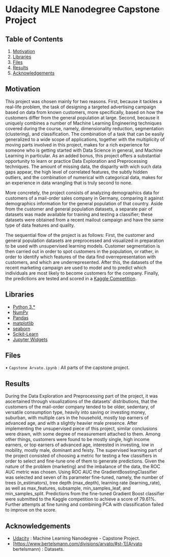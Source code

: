 # Udacity MLE Nanodegree Capstone Project

## Table of Contents

 1. [Motivation](https://github.com/bubekaro/MLE-Capstone#Motivation)
 2. [Libraries](https://github.com/bubekaro/MLE-Capstone#Libraries)
 3. [Files](https://github.com/bubekaro/MLE-Capstone#Files)
 4. [Results](https://github.com/bubekaro/MLE-Capstone#Results)
 5. [Acknowledgements](https://github.com/bubekaro/MLE-Capstone#Acknowledgements)

## Motivation
This project was chosen mainly for two reasons. First, because it tackles a real-life problem, the task of designing a targeted advertising campaign based on data from known customers, more specifically, based on how the customers differ from the general population at large. Second, because it uniquely combines a number of Machine Learning Engineering techniques covered during the course, namely, dimensionality reduction, segmentation (clustering), and classification. The combination of a task that can be easily generalized to a wide scope of applications, together with the multiplicity of moving parts involved in this project, makes for a rich experience for someone who is getting started with Data Science in general, and Machine Learning in particular. As an added bonus, this project offers a substantial opportunity to learn or practice Data Exploration and Preprocessing techniques. The amount of missing data, the disparity with wich such data gaps appear, the high level of correlated features, the subtly hidden outliers, and the combination of numerical with categorical data, makes for an experience in data wrangling that is truly second to none.

More concretely, the project consists of analyzing demographics data for customers of a mail-order sales company in Germany, comparing it against demographics information for the general population of that country. Aside from the customer and general population datasets, a separate pair of datasets was made available for training and testing a classifier; these datasets were obtained from a recent mailout campaign and have the same type of data features and quality.

The sequential flow of the project is as follows: First, the customer and general population datasets are preprocessed and visualized in preparation to be used with unsupervised learning models. Customer segmentation is then carried out in order to spot customers in the population, or rather, in order to identify which features of the data find overrepresentation with customers, and which are underrepresented. After this, the datasets of the recent marketing campaign are used to model and to predict which individuals are most likely to become customers for the company. Finally, the predictions are tested and scored in a [Kaggle Competition](https://www.kaggle.com/c/udacity-arvato-identify-customers/submissions).

## Libraries
* [Python 3.*](https://docs.python.org/3/)
* [NumPy](http://www.numpy.org/)
* [Pandas](http://pandas.pydata.org/)
* [matplotlib](https://matplotlib.org/)
* [seaborn](https://seaborn.pydata.org/)
* [Scikit-Learn](https://scikit-learn.org/stable/)
* [Jupyter Widgets](https://ipywidgets.readthedocs.io/en/latest/)

## Files
• `Capstone Arvato.ipynb` : All parts of the capstone project.

## Results
During the Data Exploration and Preprocessing part of the project, it was ascertained through visualizations of the datasets' distributions, that the customers of the mail-order company tended to be older, sedentary, of versatile consumption type, heavily into saving or investing money, suburban, with multiple cars in the household, mostly top earners of advanced age, and with a slightly heavier male presence. After implementing the unsupervised piece of this project, similar conclusions were drawn, with some degree of measurement attached to them. Among other things, customers were found to be mostly single, high income earners, or top earners of advanced age, interested in investing, low in mobility, mostly male, dominant and feisty. The supervised learning part of the project consisted of choosing a metric for testing a few classifiers in order to select and fine-tune one of them to generate predictions. Given the nature of the problem (marketing) and the imbalance of the data, the ROC AUC metric was chosen. Using ROC AUC the GradientBosstingClassifier was selected and seven of its parameter fine-tuned, namely, the number of trees (n_estimators), tree depth (max_depth), learning rate (learning_rate), as well as max_features, subsample, min_samples_leaf, and min_samples_split. Predictions from the fine-tuned Gradient Boost classifier were submitted to the Kaggle competition to achieve a score of 79.61%. Further attempts at fine tuning and combining PCA with classification failed to improve on the score.

## Acknowledgements
* [Udacity](https://www.udacity.com) : Machine Learning Nanodegree - Capstone Project.
* [https://www.bertelsmann.com/divisions/arvato/#st-1](Arvato bertelsmann) : Datasets.
